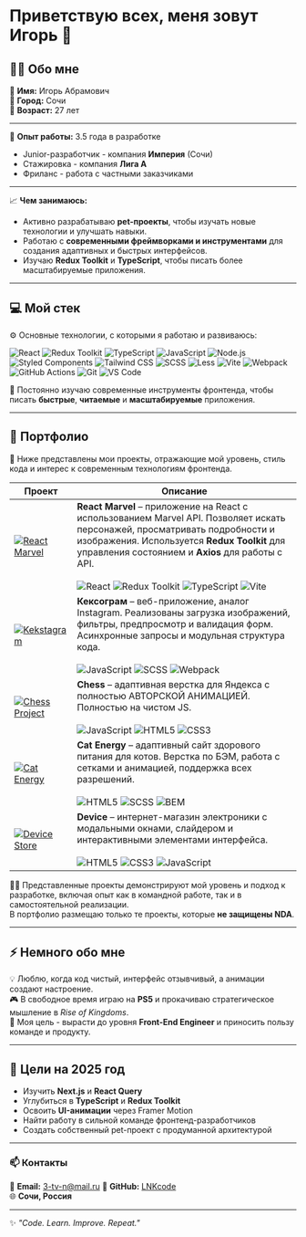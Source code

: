 # Приветствую всех, меня зовут Игорь 👋

## 👨‍💻 Обо мне

👤 **Имя:** Игорь Абрамович  
📍 **Город:** Сочи  
🎂 **Возраст:** 27 лет  

---

💼 **Опыт работы:** 3.5 года в разработке  
- Junior-разработчик - компания **Империя** (Сочи)  
- Стажировка - компания **Лига А**  
- Фриланс - работа с частными заказчиками  

---

📈 **Чем занимаюсь:**
- Активно разрабатываю **pet-проекты**, чтобы изучать новые технологии и улучшать навыки.  
- Работаю с **современными фреймворками и инструментами** для создания адаптивных и быстрых интерфейсов.  
- Изучаю **Redux Toolkit** и **TypeScript**, чтобы писать более масштабируемые приложения.  

---

## 💻 Мой стек

⚙️ Основные технологии, с которыми я работаю и развиваюсь:

![React](https://img.shields.io/badge/-React-20232A?style=for-the-badge&logo=react)
![Redux Toolkit](https://img.shields.io/badge/-Redux%20Toolkit-764ABC?style=for-the-badge&logo=redux)
![TypeScript](https://img.shields.io/badge/-TypeScript-007ACC?style=for-the-badge&logo=typescript)
![JavaScript](https://img.shields.io/badge/-JavaScript-F7DF1E?style=for-the-badge&logo=javascript)
![Node.js](https://img.shields.io/badge/-Node.js-339933?style=for-the-badge&logo=node.js)
![Styled Components](https://img.shields.io/badge/-Styled%20Components-DB7093?style=for-the-badge&logo=styledcomponents)
![Tailwind CSS](https://img.shields.io/badge/-Tailwind%20CSS-06B6D4?style=for-the-badge&logo=tailwindcss)
![SCSS](https://img.shields.io/badge/-SCSS-CC6699?style=for-the-badge&logo=sass)
![Less](https://img.shields.io/badge/-Less-1D365D?style=for-the-badge&logo=less)
![Vite](https://img.shields.io/badge/-Vite-646CFF?style=for-the-badge&logo=vite)
![Webpack](https://img.shields.io/badge/-Webpack-8DD6F9?style=for-the-badge&logo=webpack)
![GitHub Actions](https://img.shields.io/badge/-GitHub%20Actions-2088FF?style=for-the-badge&logo=githubactions)
![Git](https://img.shields.io/badge/-Git-F05032?style=for-the-badge&logo=git)
![VS Code](https://img.shields.io/badge/-VS%20Code-007ACC?style=for-the-badge&logo=visualstudiocode)

🧠 Постоянно изучаю современные инструменты фронтенда, чтобы писать **быстрые**, **читаемые** и **масштабируемые** приложения.

---

## 🧩 Портфолио

🎨 Ниже представлены мои проекты, отражающие мой уровень, стиль кода и интерес к современным технологиям фронтенда.

| Проект | Описание |
|--------|-----------|
| [![React Marvel](https://via.placeholder.com/300x160?text=React+Marvel)](https://github.com/LNKcode/React-) | **React Marvel** – приложение на React с использованием Marvel API. Позволяет искать персонажей, просматривать подробности и изображения. Используется **Redux Toolkit** для управления состоянием и **Axios** для работы с API. <br><br>![React](https://img.shields.io/badge/-React-20232A?style=flat&logo=react) ![Redux Toolkit](https://img.shields.io/badge/-Redux%20Toolkit-764ABC?style=flat&logo=redux) ![TypeScript](https://img.shields.io/badge/-TypeScript-007ACC?style=flat&logo=typescript) ![Vite](https://img.shields.io/badge/-Vite-646CFF?style=flat&logo=vite) |
| [![Kekstagram](https://via.placeholder.com/300x160?text=Kekstagram)](https://lnkcode.github.io/1851473-kekstagram-31/#) | **Кексограм** – веб-приложение, аналог Instagram. Реализованы загрузка изображений, фильтры, предпросмотр и валидация форм. Асинхронные запросы и модульная структура кода. <br><br>![JavaScript](https://img.shields.io/badge/-JavaScript-F7DF1E?style=flat&logo=javascript) ![SCSS](https://img.shields.io/badge/-SCSS-CC6699?style=flat&logo=sass) ![Webpack](https://img.shields.io/badge/-Webpack-8DD6F9?style=flat&logo=webpack) |
| [![Chess Project](https://via.placeholder.com/300x160?text=Chess+Project)](https://lnkcode.github.io/chess/chess-build/) | **Chess** – адаптивная верстка для Яндекса с полностью АВТОРСКОЙ АНИМАЦИЕЙ. Полностью на чистом JS. <br><br>![JavaScript](https://img.shields.io/badge/-JavaScript-F7DF1E?style=flat&logo=javascript) ![HTML5](https://img.shields.io/badge/-HTML5-E34F26?style=flat&logo=html5) ![CSS3](https://img.shields.io/badge/-CSS3-1572B6?style=flat&logo=css3) |
| [![Cat Energy](https://via.placeholder.com/300x160?text=Cat+Energy)](https://lnkcode.github.io/Cat-Energy/) | **Cat Energy** – адаптивный сайт здорового питания для котов. Верстка по БЭМ, работа с сетками и анимацией, поддержка всех разрешений. <br><br>![HTML5](https://img.shields.io/badge/-HTML5-E34F26?style=flat&logo=html5) ![SCSS](https://img.shields.io/badge/-SCSS-CC6699?style=flat&logo=sass) ![BEM](https://img.shields.io/badge/-BEM-000000?style=flat&logo=bem) |
| [![Device Store](https://via.placeholder.com/300x160?text=Device+Store)](https://lnkcode.github.io/1851473-device-36/) | **Device** – интернет-магазин электроники с модальными окнами, слайдером и интерактивными элементами интерфейса. <br><br>![HTML5](https://img.shields.io/badge/-HTML5-E34F26?style=flat&logo=html5) ![CSS3](https://img.shields.io/badge/-CSS3-1572B6?style=flat&logo=css3) ![JavaScript](https://img.shields.io/badge/-JavaScript-F7DF1E?style=flat&logo=javascript) |


👨‍💻 Представленные проекты демонстрируют мой уровень и подход к разработке, включая опыт как в командной работе, так и в самостоятельной реализации.  
В портфолио размещаю только те проекты, которые **не защищены NDA**.

---

## ⚡ Немного обо мне

💡 Люблю, когда код чистый, интерфейс отзывчивый, а анимации создают настроение.  
🎮 В свободное время играю на **PS5** и прокачиваю стратегическое мышление в *Rise of Kingdoms*.  
🌱 Моя цель - вырасти до уровня **Front-End Engineer** и приносить пользу команде и продукту.

---

## 🎯 Цели на 2025 год

- Изучить **Next.js** и **React Query**  
- Углубиться в **TypeScript** и **Redux Toolkit**  
- Освоить **UI-анимации** через Framer Motion  
- Найти работу в сильной команде фронтенд-разработчиков  
- Создать собственный pet-проект с продуманной архитектурой

---

### 📫 Контакты
📧 **Email:** 3-tv-n@mail.ru 
💼 **GitHub:** [LNKcode](https://github.com/LNKcode)  
🌐 **Сочи, Россия**

---

✨ *"Code. Learn. Improve. Repeat."*
